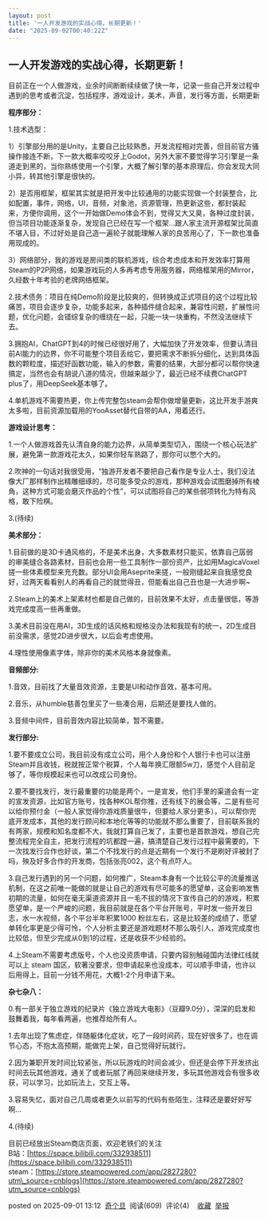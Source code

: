 ```yaml
---
layout: post
title: '一人开发游戏的实战心得，长期更新！'
date: "2025-09-02T00:40:22Z"
---
```

一人开发游戏的实战心得，长期更新！
-----------------

目前正在一个人做游戏，业余时间断断续续做了快一年，记录一些自己开发过程中遇到的思考或者沉淀，包括程序，游戏设计，美术，声音，发行等方面，长期更新

**程序部分：**

1.技术选型：

1）引擎部分用的是Unity，主要自己比较熟悉，开发流程相对完善，但目前官方骚操作接连不断，下一款大概率咬咬牙上Godot，另外大家不要觉得学习引擎是一条道走到黑的，当你熟练使用一个引擎，大概了解引擎的基本原理后，你会发现大同小异，转其他引擎是很快的。

2）是否用框架，框架其实就是把开发中比较通用的功能实现做一个封装整合，比如配置，事件，网络，UI，音频，对象池，资源管理，热更新这些，都封装起来，方便你调用，这个一开始做Demo体会不到，觉得又大又臭，各种过度封装，但当项目功能逐渐复杂，发现自己已经在写一个框架...跟人家主流开源框架比简直不堪入目，不过好处是自己造一遍轮子就能理解人家的良苦用心了，下一款也准备用现成的。

3）网络部分，我的游戏是房间类的联机游戏，综合考虑成本和开发效率打算用Steam的P2P网络，如果游戏玩的人多再考虑专用服务器，网络框架用的Mirror，久经数十年考验的老牌网络框架。

2.技术债务：项目在纯Demo阶段是比较爽的，但转换成正式项目的这个过程比较痛苦，项目会逐步复杂，功能多起来，各种插件缝合起来，兼容性问题，扩展性问题，优化问题，会错综复杂的缠绕在一起，只能一块一块重构，不然没法继续下去。

3.拥抱AI，ChatGPT到4的时候已经很好用了，大幅加快了开发效率，但要认清目前AI能力的边界，你不可能整个项目丢给它，要把需求不断拆分细化，达到具体函数的颗粒度，描述好函数功能，输入的参数，需要的结果，大部分都可以帮你快速搞定，当然也会有胡说八道的情况，但越来越少了，最近已经不续费ChatGPT plus了，用DeepSeek基本够了。

4.单机游戏不需要热更，你上传完整包steam会帮你做增量更新，这比开发手游爽太多啦，目前资源加载用的YooAsset替代自带的AA，用着还行。

**游戏设计思考：**

1.一个人做游戏首先认清自身的能力边界，从简单类型切入，围绕一个核心玩法扩展，避免第一款游戏花太久，如果你轻车熟路了，那你可以憋个大的。

2.吹神的一句话对我很受用，“独游开发者不要把自己看作是专业人士，我们没法像大厂那样制作出精雕细琢的，尽可能多受众的游戏，那种游戏会试图磨掉所有棱角，这种方式可能会磨灭作品的个性”，可以试图将自己的某些弱项转化为特有风格，敢下险棋。

3.(待续)

**美术部分：**

1.目前做的是3D卡通风格的，不是美术出身，大多数素材只能买，依靠自己孱弱的审美缝合各路素材，目前也会用一些工具制作一部份资产，比如用MagicaVoxel搓一些体素模型来充充数。部分UI会用Aseprite来搓，一般刚缝起来自我感觉良好，过两天看看别人的再看自己的就觉得丑，但能看出自己丑也是一大进步啊~

2.Steam上的美术上架素材也都是自己做的，目前效果不太好，点击量很低，等游戏完成度高一些再重做。

3.美术目前没在用AI，3D生成的话风格和规格没办法和我现有的统一，2D生成目前没需求，感觉2D进步很大，以后会考虑使用。

4.理性使用像素字体，除非你的美术风格本身就像素。

**音频部分:**

1.音效，目前找了大量音效资源，主要是UI和动作音效，基本可用。

2.音乐，从humble慈善包里买了一些凑合用，后期还是要找人做的。

3.音频中间件，目前音效内容比较简单，暂不需要。

**发行部分:**

1.要不要成立公司，我目前没有成立公司，用个人身份和个人银行卡也可以注册Steam并且收钱，税就按正常个税算，个人每年换汇限额5w刀，感觉个人目前足够了，等你规模起来也可以改成公司身份。

2.要不要找发行，发行最重要的功能是两个，一是宣发，他们手里的渠道会有一定的宣发资源，比如官方账号，找各种KOL帮你推，还有线下的展会等，二是有些可以给你预付金（一般人家觉得你游戏质量很牛，但要给人家分更多），可以帮你兜底开发成本，其他的发行顾问和本地化等等的功能就不那么重要了，目前联系我的有两家，规模和知名度都不大，我就打算自己发了，主要也是首款游戏，想自己完整流程完全自主，把发行流程的坑都蹚一遍，搞清楚自己发行过程中最需要的，下一次找发行合作也好谈，第二个不找发行的点是近期有一个发行不是刷好评被封了吗，殃及好多合作的开发商，包括张亮002，这个有点吓人。

3.自己发行遇到的另一个问题，如何推广，Steam本身有一个比较公平的流量推送机制，在这之前唯一能做的就是让自己的游戏有尽可能多的愿望单，这会影响发售初期的流量，如何在毫无渠道资源并且一毛不拔的情况下宣传自己的的游戏，积累愿望单，是一个严峻的问题，我目前就是在各个平台开账号，平时发一些开发日志，水一水视频，各个平台半年积累1000 粉丝左右，这是比较差的成绩了，愿望单转化率更是少得可怜，个人分析主要还是游戏题材不那么吸引人，游戏完成度也比较低，但至少完成从0到1的过程，还是收获不少经验的。

4.上Steam不需要考虑版号，个人也没资质申请，只要内容别触碰国内法律红线就可以上 steam 国区，软著没要求，但申请起来也没成本，可以顺手申请，也许以后用得上，目前一分钱不用花，大概1-2个月申请下来。

**杂七杂八：**

0.有一部关于独立游戏的纪录片《独立游戏大电影》（豆瓣9.0分），深深的启发和鼓舞着我，每年看两遍，也推荐给所有人。

1.去年出现了焦虑症，伴随躯体化症状，吃了一段时间药，现在好很多了，也在调节心态，不抱太高预期，能做完上架，自己觉得好玩就行。

2.因为兼职开发时间比较紧张，所以玩游戏的时间会减少，但还是会停下开发挤出时间去玩其他游戏，通关了或者玩腻了再回来继续开发，多玩其他游戏会有很多收获，可以学习，比如玩法上，交互上等。

3.容易失忆，面对自己几周或者更久以前写的代码有些陌生，注释还是要好好写啊...

4.(待续)

目前已经放出Steam商店页面，欢迎老铁们的关注  
B站：[https://space.bilibili.com/332938511](https://space.bilibili.com/332938511)  
steam：[https://store.steampowered.com/app/2827280?utm\_source=cnblogs](https://store.steampowered.com/app/2827280?utm_source=cnblogs)

posted on 2025-09-01 13:12  [奇个旦](https://www.cnblogs.com/Mr147)  阅读(609)  评论(4)    [收藏](javascript:void\(0\))  [举报](javascript:void\(0\))